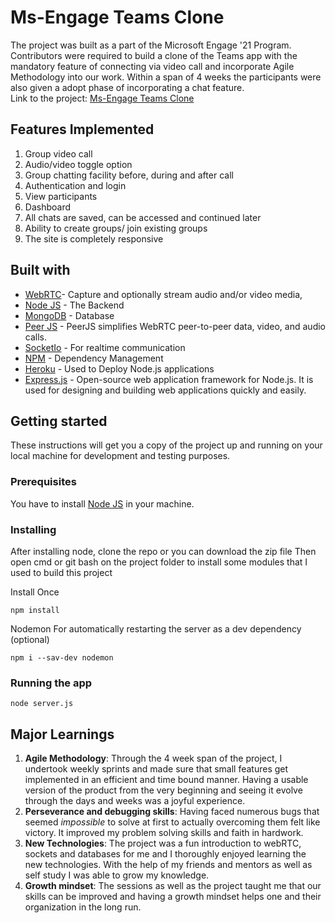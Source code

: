 # Ms-Engage Teams Clone
The project was built as a part of the Microsoft Engage '21 Program. Contributors were required to build a clone of the Teams app with the mandatory feature of connecting via video call and incorporate Agile Methodology into our work. Within a span of 4 weeks the participants were also given a adopt phase of incorporating a chat feature. <br />
Link to the project: [Ms-Engage Teams Clone](https://virtualteams.herokuapp.com/)

## Features Implemented
1. Group video call
2. Audio/video toggle option
3. Group chatting facility before, during and after call
4. Authentication and login
5. View participants
6. Dashboard
7. All chats are saved, can be accessed and continued later
8. Ability to create groups/ join existing groups
9. The site is completely responsive

## Built with 
* [WebRTC](https://webrtc.org/)- Capture and optionally stream audio and/or video media, 
* [Node JS](https://nodejs.org/en/) - The Backend
* [MongoDB](https://www.mongodb.com/) - Database
* [Peer JS](https://peerjs.com/) - PeerJS simplifies WebRTC peer-to-peer data, video, and audio calls.
* [SocketIo](https://socket.io/) - For realtime communication
* [NPM](https://www.npmjs.com/) - Dependency Management
* [Heroku](https://id.heroku.com/login) - Used to Deploy Node.js applications
* [Express.js](https://expressjs.com/) - Open-source web application framework for Node.js. It is used for designing and building web applications quickly and easily.

## Getting started 
These instructions will get you a copy of the project up and running on your local machine for development and testing purposes.

### Prerequisites 
You have to install [Node JS](https://nodejs.org/en/) in your machine.

### Installing 
After installing node, clone the repo or you can download the zip file
Then open cmd or git bash on the project folder to install some modules that I used to build this project

Install Once

`npm install`

Nodemon For automatically restarting the server as a dev dependency (optional)

`npm i --sav-dev nodemon`

### Running the app 
`node server.js`

## Major Learnings
1. **Agile Methodology**: Through the 4 week span of the project, I undertook weekly sprints and made sure that small features get implemented in an efficient and time bound manner. Having a usable version of the product from the very beginning and seeing it evolve through the days and weeks was a joyful experience.
2. **Perseverance and debugging skills**: Having faced numerous bugs that seemed *impossible* to solve at first to actually overcoming them felt like victory. It improved my problem solving skills and faith in hardwork.
3. **New Technologies**: The project was a fun introduction to webRTC, sockets and databases for me and I thoroughly enjoyed learning the new technologies. With the help of my friends and mentors as well as self study I was able to grow my knowledge.
4. **Growth mindset**: The sessions as well as the project taught me that our skills can be improved and having a growth mindset helps one and their organization in the long run.
